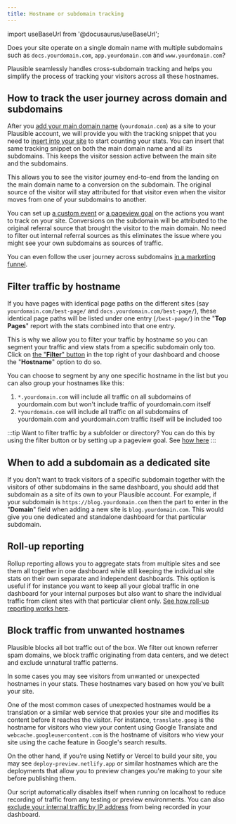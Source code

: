 ```yaml
---
title: Hostname or subdomain tracking
---
```


import useBaseUrl from '@docusaurus/useBaseUrl';

Does your site operate on a single domain name with multiple subdomains such as `docs.yourdomain.com`, `app.yourdomain.com` and `www.yourdomain.com`?

Plausible seamlessly handles cross-subdomain tracking and helps you simplify the process of tracking your visitors across all these hostnames. 

## How to track the user journey across domain and subdomains

After you [add your main domain name](add-website.md) (`yourdomain.com`) as a site to your Plausible account, we will provide you with the tracking snippet that you need to [insert into your site](plausible-script.md) to start counting your stats. You can insert that same tracking snippet on both the main domain name and all its subdomains. This keeps the visitor session active between the main site and the subdomains. 

This allows you to see the visitor journey end-to-end from the landing on the main domain name to a conversion on the subdomain. The original source of the visitor will stay attributed for that visitor even when the visitor moves from one of your subdomains to another. 

You can set up [a custom event](custom-event-goals.md) or [a pageview goal](pageview-goals.md) on the actions you want to track on your site. Conversions on the subdomain will be attributed to the original referral source that brought the visitor to the main domain. No need to filter out internal referral sources as this eliminates the issue where you might see your own subdomains as sources of traffic. 

You can even follow the user journey across subdomains [in a marketing funnel](funnel-analysis.md).

## Filter traffic by hostname

If you have pages with identical page paths on the different sites (say `yourdomain.com/best-page/` and `docs.yourdomain.com/best-page/`), these identical page paths will be listed under one entry (`/best-page/`) in the "**Top Pages**" report with the stats combined into that one entry.

This is why we allow you to filter your traffic by hostname so you can segment your traffic and view stats from a specific subdomain only too. Click on [the "**Filter**" button](filters-segments.md) in the top right of your dashboard and choose the "**Hostname**" option to do so.

You can choose to segment by any one specific hostname in the list but you can also group your hostnames like this:

1. `*.yourdomain.com` will include all traffic on all subdomains of yourdomain.com but won't include traffic of yourdomain.com itself
2. `*yourdomain.com` will include all traffic on all subdomains of yourdomain.com and yourdomain.com traffic itself will be included too

:::tip Want to filter traffic by a subfolder or directory?
You can do this by using the filter button or by setting up a pageview goal. See [how here](pageview-goals.md#how-to-group-your-pages)
:::

## When to add a subdomain as a dedicated site

If you don't want to track visitors of a specific subdomain together with the visitors of other subdomains in the same dashboard, you should add that subdomain as a site of its own to your Plausible account. For example, if your subdomain is `https://blog.yourdomain.com` then the part to enter in the "**Domain**" field when adding a new site is `blog.yourdomain.com`. This would give you one dedicated and standalone dashboard for that particular subdomain.

## Roll-up reporting  

Rollup reporting allows you to aggregate stats from multiple sites and see them all together in one dashboard while still keeping the individual site stats on their own separate and independent dashboards. This option is useful if for instance you want to keep all your global traffic in one dashboard for your internal purposes but also want to share the individual traffic from client sites with that particular client only. [See how roll-up reporting works here](plausible-script.md#is-there-a-roll-up-view).

## Block traffic from unwanted hostnames

Plausible blocks all bot traffic out of the box. We filter out known referrer spam domains, we block traffic originating from data centers, and we detect and exclude unnatural traffic patterns.

In some cases you may see visitors from unwanted or unexpected hostnames in your stats. These hostnames vary based on how you've built your site. 

One of the most common cases of unexpected hostnames would be a translation or a similar web service that proxies your site and modifies its content before it reaches the visitor. For instance, `translate.goog` is the hostname for visitors who view your content using Google Translate and `webcache.googleusercontent.com` is the hostname of visitors who view your site using the cache feature in Google's search results.

On the other hand, if you’re using Netlify or Vercel to build your site, you may see `deploy-preview.netlify.app` or similar hostnames which are the deployments that allow you to preview changes you're making to your site before publishing them.

Our script automatically disables itself when running on localhost to reduce recording of traffic from any testing or preview environments. You can also [exclude your internal traffic by IP address](https://plausible.io/docs/excluding) from being recorded in your dashboard.
